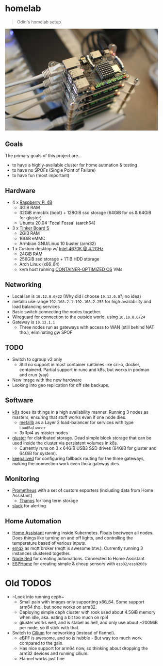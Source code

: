 # homelab

> Odin's homelab setup

![homelab](/media/homelab_1.jpg)

## Goals

The primary goals of this project are...

- to have a highly-available cluster for home autmation & testing
- to have no SPOFs (Single Point of Failure)
- to have fun (most important)

## Hardware

- 4 x [Raspberry Pi 4B](https://www.raspberrypi.org/products/raspberry-pi-4-model-b/)
  - 4GiB RAM
  - 32GiB mmcblk (boot) + 128GiB ssd storage (64GiB for os & 64GiB for gluster)
  - Ubuntu 20.04 'Focal Fossa' (aarch64)
- 3 x [Tinker Board S](https://www.asus.com/no/Single-Board-Computer/Tinker-Board-S/)
  - 2GiB RAM
  - 16GiB eMMC
  - Armbian GNU/Linux 10 buster (arm32)
- 1 x Custom desktop w/ [Intel 4670K @ 4.2GHz](https://ark.intel.com/content/www/us/en/ark/products/75048/intel-core-i5-4670k-processor-6m-cache-up-to-3-80-ghz.html)
  - 24GiB RAM
  - 256GiB ssd storage + 1TiB HDD storage
  - Arch Linux (x86_64)
  - kvm host running [CONTAINER-OPTIMIZED OS](https://cloud.google.com/container-optimized-os/) VMs

## Networking

- Local lan is `10.12.0.0/22` (Why did i choose `10.12.0.0`?; no idea)
- metallb use range `192.168.2.1-192.168.2.255` for high availability and load balancing services
- Basic switch connecting the nodes together.
- Wireguard for connection to the outside world, using `10.10.0.0/24`
- Gateway is `10.12.1.1`
  - Three nodes run as gateways with access to WAN (still behind NAT tho.), eliminating gw SPOF

## TODO
- Switch to cgroup v2 only
  - Still no support in  most container runtimes like cri-o, docker, containerd. Partial support in runc and k8s, but works in podman and crun (yay)
- New image with the new hardware
- Looking into geo replication for off site backups.

## Software

- [k8s](https://k8s.io) does its things in a high availability manner. Running 3 nodes as masters, ensuring that stuff works even if one node dies.
  - [metallb](https://metallb.universe.tf/) as a Layer 2 load-balancer for services with type `LoadBalancer`
  - 3xRpi4 as master nodes
- [gluster](https://www.gluster.org/) for distributed storage. Dead simple block storage that can be used inside the cluster via persistent volumes in k8s.
  - Currently runs on 3 x 64GiB USB3 SSD drives (64GiB for gluster and 64GiB for system).
- [keepalived](https://www.keepalived.org/) for configuring fallback routing for the three gateways, making the connection work even tho a gateway dies.

## Monitoring

- [Prometheus](https://prometheus.io/) with a set of custom exporters (including data from Home Assistant)
  - [Thanos](https://thanos.io/) for long term storage
- [slack](https://slack.com) for alerting

## Home Automation

- [Home Assistant](https://www.home-assistant.io/) running inside Kubernetes. Floats beetween all nodes. Does things like turning on and off lights, and controlling the temperature based of various inputs.
- [emqx](https://github.com/emqx/emqx) as mqtt broker (mqtt is awesome btw.). Currently running 3 instances clustered together.
- [Node Red](https://nodered.org/) for creating automations. Connected to Home Assistant.
- [ESPHome](https://esphome.io) for creating simple & cheap sensors with `esp32/esp8266`s

# Old TODOS
- ~Look into running ceph~
  - Small pain with images only supporting x86\_64. Some support arm64 tho., but none works on arm32.
  - Deploying simple ceph cluster with rook used about 4.5GiB memory when idle, aka. eating a bit too much on rpi4
  - gluster works well, and is stabel as hell, and only use about ~200MiB per node, so ill stick with that.
- Switch to [Cilium](https://cilium.io/) for networking (instead of flannel).
  - eBPF is awesome, and so is hubble - But way too much work compared to the gain.
  - Has nice support for arm64 now, so thinking about dropping the arm32 devices and running cilium.
  - Flannel works just fine
